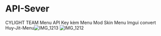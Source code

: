 # API-Sever
CYLIGHT TEAM
Menu API Key kèm Menu Mod Skin
Menu Imgui convert Huy-Jit-Menu![IMG_1213](https://github.com/user-attachments/assets/34f67348-3ac5-4a7b-8ef6-7de6b3c5bd32)
![IMG_1212](https://github.com/user-attachments/assets/bc4708ef-4d78-4fd2-8695-86d588ce24a3)
